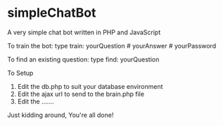 # simpleChatBot
A very simple chat bot written in PHP and JavaScript

To train the bot:
type     train: yourQuestion # yourAnswer # yourPassword

To find an existing question:
type     find: yourQuestion


To Setup

1. Edit the db.php to suit your database environment
2. Edit the ajax url to send to the brain.php file
3. Edit the .......

Just kidding around, You're all done!
